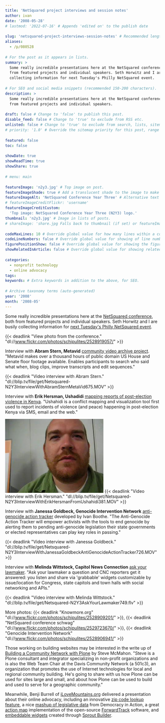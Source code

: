 ```yaml
---
title: 'NetSquared project interviews and session notes'
author: ivan
date: '2008-05-28'
# lastmod: '2022-07-16' # Appends 'edited on' to the publish date

slug: 'netsquared-project-interviews-session-notes' # Recommended length is 3 to 5 words.
aliases:
  - /p/080528

# For the post as it appears in lists.
summary: >
  Some really incredible presentations here at the NetSquared conference, both
  from featured projects and individual speakers. Seth Horwitz and I are busily
  collecting information for next Tuesday's Philly NetSquared event.

# For SEO and social media snippets (recommended 150-200 characters).
description: >
  Some really incredible presentations here at the NetSquared conference, both
  from featured projects and individual speakers.

draft: false # Change to 'false' to publish this post.
disable_feed: false # Change to 'true' to exclude from RSS etc.
unlisted: false # Change to 'true' to exclude from search, lists, sitemaps, and feeds.
# priority: '1.0' # Override the sitemap priority for this post, range 1.0 (high) to 0.0 (low)

featured: false
toc: false

showDate: true
showReadTime: true
showShare: true

# menu: main

featureImage: 'n2y3.jpg' # Top image on post.
featureImageShade: true # Add a translucent shade to the image to make overlaid text easier to read.
featureImageAlt: 'NetSquared Conference Year Three' # Alternative text for featured image.
# featureImageCreditFlickr: 'username'
featureImageCreditCustom:
  'Top image: NetSquared Conference Year Three (N2Y3) logo.'
thumbnail: 'n2y3.jpg' # Image in lists of posts.
# shareImage: 'share.jpg Falls back to thumbnail (if set) or featureImage.

codeMaxLines: 10 # Override global value for how many lines within a code block before auto-collapsing.
codeLineNumbers: false # Override global value for showing of line numbers within code block.
figurePositionShow: false # Override global value for showing the figure label.
showRelatedInArticle: false # Override global value for showing related posts in this series at the end of the content.

categories:
  - nonprofit technology
  - online advocacy
tags:
keywords: # Extra keywords in addition to the above, for SEO.

# Archive taxonomy terms (auto-generated)
year: '2008'
month: '2008-05'
---
```


Some really incredible presentations here at the
[NetSquared conference](https://web.archive.org/web/20080710111814/http://www.netsquared.org/conference),
both from featured projects and individual speakers. Seth Horwitz and I are
busily collecting information for
[next Tuesday's Philly NetSquared event](https://web.archive.org/web/20160709185617/http://netsquared.meetup.com/16/calendar/7890323/).

{{< deadlink "View photo from the conference." "dl://www.flickr.com/photos/schipulites/2528919057/" >}}

Interview with **Abram Stern, Metavid**
[community video archive project](https://web.archive.org/web/20080705023937/http://netsquared.org/2008/conference/projects/metavid-community-video-archive-project).
"Metavid makes over a thousand hours of public domain US House and Senate floor
footage available. Enables participants to search who said what when, blog
clips, improve transcripts and edit sequences."

{{< deadlink "Video interview with Abram Stern." "dl://blip.tv/file/get/Netsquared-N2Y3InterviewWithAbramSternMetaVid675.MOV" >}}

Interview with **Erik Hersman, Ushadidi**
[mapping reports of post-election violence in Kenya](https://web.archive.org/web/20080706203924/http://netsquared.org/2008/conference/projects/ushahidi).
"Ushahidi is a conflict mapping and visualization tool first used to report
incidents of violence (and peace) happening in post-election Kenya via SMS,
email and the web."

![Interview with Erik Hersman, Ushahidi ::legacy-float-r](Erik-Hersman.jpg)
{{< deadlink "Video interview with Erik Hersman." "dl://blip.tv/file/get/Netsquared-N2Y3InterviewWithErikHersmanFromUshahidi381.MOV" >}}

Interview with **Janessa Goldbeck, Genocide Intervention Network**
[anti-genocide action tracker](https://web.archive.org/web/20080709185617/http://netsquared.org/2008/conference/projects/anti-genocide-action-tracker-genocide-scores-every-politician-state-and-university)
developed by Ivan Boothe. "The Anti-Genocide Action Tracker will empower
activists with the tools to end genocide by alerting them to pending
anti-genocide legislation their state governments or elected representatives can
play key roles in passing."

{{< deadlink "Video interview with Janessa Goldbeck." "dl://blip.tv/file/get/Netsquared-N2Y3InterviewWithJanessaGoldbeckAntiGenocideActionTracker726.MOV" >}}

Interview with **Melinda Wittstock, Capitol News Connection**
[ask your lawmaker](https://web.archive.org/web/20080709185617/http://netsquared.org/2008/conference/projects/ask-your-lawmaker-national-local).
"Ask your lawmaker a question and CNC reporters get it answered: you listen and
share via 'grabbable' widgets customizable by issue/location for Congress, state
capitols and town halls with social networking and APIs."

{{< deadlink "Video interview with Melinda Wittstock." "dl://blip.tv/file/get/Netsquared-N2Y3AskYourLawmaker749.flv" >}}

More photos:
{{< deadlink "Knowmore.org" "dl://www.flickr.com/photos/schipulites/2528909201/" >}},
{{< deadlink "NetSquared conference schwag" "dl://www.flickr.com/photos/schipulites/2529723670/" >}},
{{< deadlink "Genocide Intervention Network" "dl://www.flickr.com/photos/schipulites/2528906941/" >}}

Those working on building websites may be interested in the write up of
[Building a Community Network with Plone](https://web.archive.org/web/20080531154255/http://www.netsquared.org/blog/laurawhitehead/n2y3con-building-community-network-plone)
by Steve McMahon. "Steve is a Plone consultant and integrator specializing in
non-profit organizations and is also the Web Team Chair at the Davis Community
Network (a 501c3), an organization that promotes the use of Internet
technologies for local and regional community building. He's going to share with
us how Plone can be used for sites large and small, and about how Plone can be
used to build and used to serve for a geographic community."

Meanwhile, Benji Burrell of [iLoveMountains.org](https://ilovemountains.org/)
delivered a presentation about their online advocacy, including an innovative
[zip code lookup feature](https://ilovemountains.org/my-connection), a nice
[mashup of legislative data](https://web.archive.org/web/20081202045035/http://www.ilovemountains.org/action/write_your_rep/)
from Democracy in Action, a great
[action map](https://web.archive.org/web/20080708031046/http://www.ilovemountains.org/take_action/)
implementation of the open-source
[ForwardTrack](https://web.archive.org/web/20080709221135/http://forwardtrack.eyebeamresearch.org/)
software, and
[embeddable widgets](https://ilovemountains.org/bloggers-challenge/#sandbox)
created through
[Sprout Builder](https://web.archive.org/web/20080713123256/http://sproutbuilder.com/).
